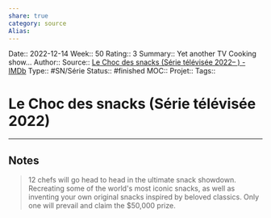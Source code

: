 ```yaml
---
share: true 
category: source
Alias:
---
```

Date:: 2022-12-14
Week:: 50
Rating:: 3
Summary:: Yet another TV Cooking show...
Author::
Source:: [Le Choc des snacks (Série télévisée 2022– ) - IMDb](https://www.imdb.com/title/tt21840894/)
Type:: #SN/Série 
Status:: #finished 
MOC::
Projet:: 
Tags:: 

# Le Choc des snacks (Série télévisée 2022)


***

## Notes

> 12 chefs will go head to head in the ultimate snack showdown. Recreating some of the world's most iconic snacks, as well as inventing your own original snacks inspired by beloved classics. Only one will prevail and claim the $50,000 prize.
